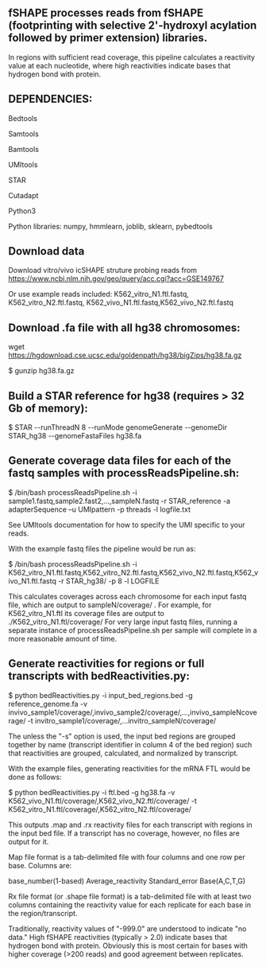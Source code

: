 ## fSHAPE processes reads from fSHAPE (footprinting with selective 2'-hydroxyl acylation followed by primer extension) libraries.
In regions with sufficient read coverage, this pipeline calculates a reactivity value at each nucleotide, where high reactivities
indicate bases that hydrogen bond with protein.

## DEPENDENCIES:
Bedtools

Samtools

Bamtools

UMItools

STAR

Cutadapt

Python3

Python libraries: numpy, hmmlearn, joblib, sklearn, pybedtools

## Download data 

Download vitro/vivo icSHAPE struture probing reads from https://www.ncbi.nlm.nih.gov/geo/query/acc.cgi?acc=GSE149767

Or use example reads included: K562_vitro_N1.ftl.fastq, K562_vitro_N2.ftl.fastq, K562_vivo_N1.ftl.fastq,K562_vivo_N2.ftl.fastq


## Download .fa file with all hg38 chromosomes: 
wget https://hgdownload.cse.ucsc.edu/goldenpath/hg38/bigZips/hg38.fa.gz

$ gunzip hg38.fa.gz

## Build a STAR reference for hg38 (requires > 32 Gb of memory):

$ STAR --runThreadN 8 --runMode genomeGenerate --genomeDir STAR_hg38 --genomeFastaFiles hg38.fa

## Generate coverage data files for each of the fastq samples with processReadsPipeline.sh:

$ /bin/bash processReadsPipeline.sh -i sample1.fastq,sample2.fast2,…,sampleN.fastq -r STAR_reference -a adapterSequence –u UMIpattern -p threads -l logfile.txt

See UMItools documentation for how to specify the UMI specific to your reads.

With the example fastq files the pipeline would be run as:

$ /bin/bash processReadsPipeline.sh -i K562_vitro_N1.ftl.fastq,K562_vitro_N2.ftl.fastq,K562_vivo_N2.ftl.fastq,K562_vivo_N1.ftl.fastq -r STAR_hg38/ -p 8 -l LOGFILE 

This calculates coverages across each chromosome for each input fastq file, which are output to sampleN/coverage/ . For example, for K562_vitro_N1.ftl its coverage files are output to ./K562_vitro_N1.ftl/coverage/
For very large input fastq files, running a separate instance of processReadsPipeline.sh per sample will complete in a more reasonable amount of time.

## Generate reactivities for regions or full transcripts with bedReactivities.py:

$ python bedReactivities.py -i input_bed_regions.bed -g reference_genome.fa -v invivo_sample1/coverage/,invivo_sample2/coverage/,...,invivo_sampleNcoverage/ -t invitro_sample1/coverage/,...invitro_sampleN/coverage/ 

The unless the "-s" option is used, the input bed regions are grouped together by name (transcript identifier in column 4 of the bed region)
such that reactivities are grouped, calculated, and normalized by transcript.

With the example files, generating reactivities for the mRNA FTL would be done as follows:

$ python bedReactivities.py -i ftl.bed -g hg38.fa -v K562_vivo_N1.ftl/coverage/,K562_vivo_N2.ftl/coverage/ -t K562_vitro_N1.ftl/coverage/,K562_vitro_N2.ftl/coverage/

This outputs .map and .rx reactivity files for each transcript with regions in the input bed file. 
If a transcript has no coverage, however, no files are output for it.

Map file format is a tab-delimited file with four columns and one row per base. Columns are:

base_number(1-based) Average_reactivity Standard_error Base(A,C,T,G)

Rx file format (or .shape file format) is a tab-delimited file with at least two columns containing the reactivity value for each replicate for each base in the region/transcript.

Traditionally, reactivity values of "-999.0" are understood to indicate "no data." High fSHAPE reactivities (typically > 2.0) indicate bases that hydrogen bond with protein. Obviously this is most certain for bases with higher coverage (>200 reads)  and good agreement between replicates.
